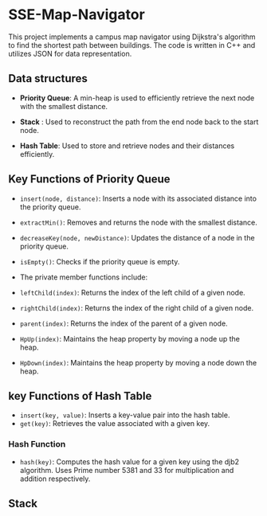 # SSE-Map-Navigator

This project implements a campus map navigator using Dijkstra's algorithm to find the shortest path between buildings. The code is written in C++ and utilizes JSON for data representation.

## Data structures
- **Priority Queue**: A min-heap is used to efficiently retrieve the next node with the smallest distance.

- **Stack** : Used to reconstruct the path from the end node back to the start node.

- **Hash Table**: Used to store and retrieve nodes and their distances efficiently.

## Key Functions of Priority Queue
- `insert(node, distance)`: Inserts a node with its associated distance into the priority queue.
- `extractMin()`: Removes and returns the node with the smallest distance.
- `decreaseKey(node, newDistance)`: Updates the distance of a node in the
priority queue.
- `isEmpty()`: Checks if the priority queue is empty.

 - The private member functions include:
- `leftChild(index)`: Returns the index of the left child of a given node.
- `rightChild(index)`: Returns the index of the right child of a given node.
- `parent(index)`: Returns the index of the parent of a given node.
- `HpUp(index)`: Maintains the heap property by moving a node up the heap.
- `HpDown(index)`: Maintains the heap property by moving a node down the heap.

## key Functions of Hash Table
 - `insert(key, value)`: Inserts a key-value pair into the hash table.
 - `get(key)`: Retrieves the value associated with a given key.

### Hash Function
 - ``hash(key)``: Computes the hash value for a given key using the djb2 algorithm. 
 Uses Prime number 5381 and 33 for multiplication and addition respectively.

 ## Stack